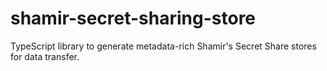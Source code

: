 # shamir-secret-sharing-store
TypeScript library to generate metadata-rich Shamir's Secret Share stores for data transfer.
